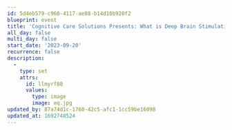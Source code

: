 ```yaml
---
id: 5d4eb579-c960-4117-ae08-b14d10b920f2
blueprint: event
title: 'Cognitive Care Solutions Presents: What is Deep Brain Stimulation (DBS) and How Does it Work?'
all_day: false
multi_day: false
start_date: '2023-09-20'
recurrence: false
description:
  -
    type: set
    attrs:
      id: llmyrf88
      values:
        type: image
        image: eq.jpg
updated_by: 87a74d1c-1760-42c5-afc1-1cc59be16098
updated_at: 1692748524
---
```

